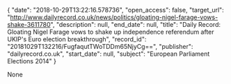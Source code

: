 {
  "date": "2018-10-29T13:22:16.578736", 
  "open_access": false, 
  "target_url": "http://www.dailyrecord.co.uk/news/politics/gloating-nigel-farage-vows-shake-3611780", 
  "description": null, 
  "end_date": null, 
  "title": "Daily Record: Gloating Nigel Farage vows to shake up independence referendum after UKIP's Euro election breakthrough", 
  "record_id": "20181029T132216/FugfaqutTWoTDDm65NjyCg==", 
  "publisher": "dailyrecord.co.uk", 
  "start_date": null, 
  "subject": "European Parliament Elections 2014"
}

None